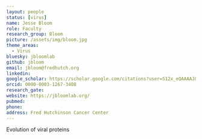 ```yaml
---
layout: people
status: [virus]
name: Jesse Bloom
role: Faculty
research_group: Bloom
picture: /assets/img/bloom.jpg
theme_areas:
  - Virus
bluesky: jbloomlab
github: jbloom
email: jbloom@fredhutch.org
linkedin:
google_scholar: https://scholar.google.com/citations?user=S12x_eQAAAAJ&hl=en
orcid: 0000-0003-1267-3408
research_gate: 
website: https://jbloomlab.org/
pubmed: 
phone: 
address: Fred Hutchinson Cancer Center
---
```


Evolution of viral proteins